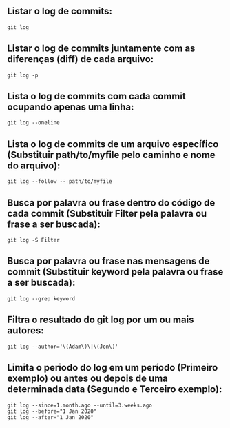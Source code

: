 ## Listar o log de commits:
```git
git log
```

## Listar o log de commits juntamente com as diferenças (diff) de cada arquivo:
```git
git log -p
```

## Lista o log de commits com cada commit ocupando apenas uma linha:
```git
git log --oneline
```

## Lista o log de commits de um arquivo específico (Substituir path/to/myfile pelo caminho e nome do arquivo):
```git
git log --follow -- path/to/myfile
```

## Busca por palavra ou frase dentro do código de cada commit (Substituir Filter pela palavra ou frase a ser buscada):
```git
git log -S Filter
```

## Busca por palavra ou frase nas mensagens de commit (Substituir keyword pela palavra ou frase a ser buscada):
```git
git log --grep keyword
```

## Filtra o resultado do git log por um ou mais autores:
```git
git log --author='\(Adam\)\|\(Jon\)'
```

## Limita o periodo do log em um período (Primeiro exemplo) ou antes ou depois de uma determinada data (Segundo e Terceiro exemplo):
```git
git log --since=1.month.ago --until=3.weeks.ago
git log --before="1 Jan 2020"
git log --after="1 Jan 2020"
```
